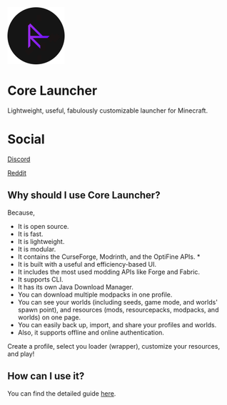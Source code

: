 <img alt="icon" src="images/logo.png" width="128" height="128"/>

# Core Launcher
Lightweight, useful, fabulously customizable launcher for Minecraft.

# Social

[Discord](https://discord.gg/MEJQtCvwqf)

[Reddit](https://www.reddit.com/r/corelauncher/)

## Why should I use Core Launcher?
Because,
- It is open source.
- It is fast.
- It is lightweight.
- It is modular.
- It contains the CurseForge, Modrinth, and the OptiFine APIs. *
- It is built with a useful and efficiency-based UI.
- It includes the most used modding APIs like Forge and Fabric.
- It supports CLI.
- It has its own Java Download Manager.
- You can download multiple modpacks in one profile.
- You can see your worlds (including seeds, game mode, and worlds' spawn point), and resources (mods, resourcepacks, modpacks, and worlds) on one page.
- You can easily back up, import, and share your profiles and worlds.
- Also, it supports offline and online authentication.

Create a profile, select you loader (wrapper), customize your resources, and play!

## How can I use it?

You can find the detailed guide [here](https://google.com).